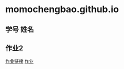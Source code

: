 # momochengbao.github.io
## 学号 姓名
## 作业2

[作业链接](https://baidu.com)
<a href="https://www.baidu.com/" target="blank">作业</a>
